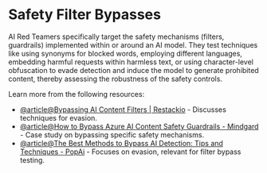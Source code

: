 # Safety Filter Bypasses

AI Red Teamers specifically target the safety mechanisms (filters, guardrails) implemented within or around an AI model. They test techniques like using synonyms for blocked words, employing different languages, embedding harmful requests within harmless text, or using character-level obfuscation to evade detection and induce the model to generate prohibited content, thereby assessing the robustness of the safety controls.

Learn more from the following resources:

- [@article@Bypassing AI Content Filters | Restackio](https://www.restack.io/p/ai-driven-content-moderation-answer-bypass-filters-cat-ai) - Discusses techniques for evasion.
- [@article@How to Bypass Azure AI Content Safety Guardrails - Mindgard](https://mindgard.ai/blog/bypassing-azure-ai-content-safety-guardrails) - Case study on bypassing specific safety mechanisms.
- [@article@The Best Methods to Bypass AI Detection: Tips and Techniques - PopAi](https://www.popai.pro/resources/the-best-methods-to-bypass-ai-detection-tips-and-techniques/) - Focuses on evasion, relevant for filter bypass testing.
